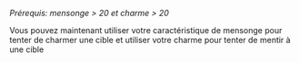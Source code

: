 *Prérequis: mensonge > 20 et charme > 20*

Vous pouvez maintenant utiliser votre caractéristique de mensonge pour tenter de charmer une cible et utiliser votre charme pour tenter de mentir à une cible